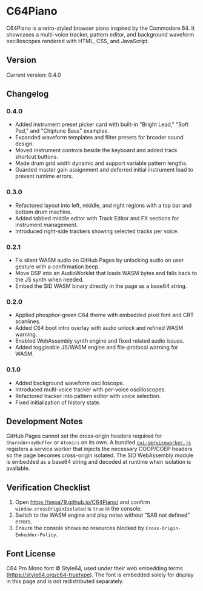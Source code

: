 # C64Piano

C64Piano is a retro-styled browser piano inspired by the Commodore 64. It showcases a multi-voice tracker, pattern editor, and background waveform oscilloscopes rendered with HTML, CSS, and JavaScript.

## Version

Current version: 0.4.0

## Changelog

### 0.4.0
- Added instrument preset picker card with built-in "Bright Lead," "Soft Pad," and "Chiptune Bass" examples.
- Expanded waveform templates and filter presets for broader sound design.
- Moved instrument controls beside the keyboard and added track shortcut buttons.
- Made drum grid width dynamic and support variable pattern lengths.
- Guarded master gain assignment and deferred initial instrument load to prevent runtime errors.

### 0.3.0
- Refactored layout into left, middle, and right regions with a top bar and bottom drum machine.
- Added tabbed middle editor with Track Editor and FX sections for instrument management.
- Introduced right-side trackers showing selected tracks per voice.

### 0.2.1
- Fix silent WASM audio on GitHub Pages by unlocking audio on user gesture with a confirmation beep.
- Move DSP into an AudioWorklet that loads WASM bytes and falls back to the JS synth when needed.
- Embed the SID WASM binary directly in the page as a base64 string.

### 0.2.0
- Applied phosphor-green C64 theme with embedded pixel font and CRT scanlines.
- Added C64 boot intro overlay with audio unlock and refined WASM warning.
- Enabled WebAssembly synth engine and fixed related audio issues.
- Added toggleable JS/WASM engine and file-protocol warning for WASM.

### 0.1.0
- Added background waveform oscilloscope.
- Introduced multi-voice tracker with per-voice oscilloscopes.
- Refactored tracker into pattern editor with voice selection.
- Fixed initialization of history state.

## Development Notes

GitHub Pages cannot set the cross‑origin headers required for `SharedArrayBuffer` or `Atomics` on its own. A bundled [`coi-serviceworker.js`](coi-serviceworker.js) registers a service worker that injects the necessary COOP/COEP headers so the page becomes cross-origin isolated. The SID WebAssembly module is embedded as a base64 string and decoded at runtime when isolation is available.

## Verification Checklist

1. Open https://sepa79.github.io/C64Piano/ and confirm `window.crossOriginIsolated` is `true` in the console.
2. Switch to the WASM engine and play notes without “SAB not defined” errors.
3. Ensure the console shows no resources blocked by `Cross-Origin-Embedder-Policy`.

## Font License

C64 Pro Mono font © Style64, used under their web embedding terms (https://style64.org/c64-truetype). The font is embedded solely for display in this page and is not redistributed separately.
